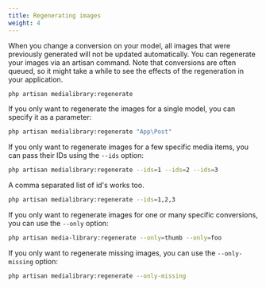 ```yaml
---
title: Regenerating images
weight: 4
---
```


When you change a conversion on your model, all images that were previously generated will not be updated automatically. You can regenerate your images via an artisan command. Note that conversions are often queued, so it might take a while to see the effects of the regeneration in your application.

```bash
php artisan medialibrary:regenerate
```

If you only want to regenerate the images for a single model, you can specify it as a parameter:

```bash
php artisan medialibrary:regenerate "App\Post"
```

If you only want to regenerate images for a few specific media items, you can pass their IDs using the `--ids` option:

```bash
php artisan medialibrary:regenerate --ids=1 --ids=2 --ids=3
```

A comma separated list of id's works too.

```bash
php artisan medialibrary:regenerate --ids=1,2,3
```

If you only want to regenerate images for one or many specific conversions, you can use the `--only` option:

```bash
php artisan media-library:regenerate --only=thumb --only=foo
```

If you only want to regenerate missing images, you can use the `--only-missing` option:

```bash
php artisan medialibrary:regenerate --only-missing
```
